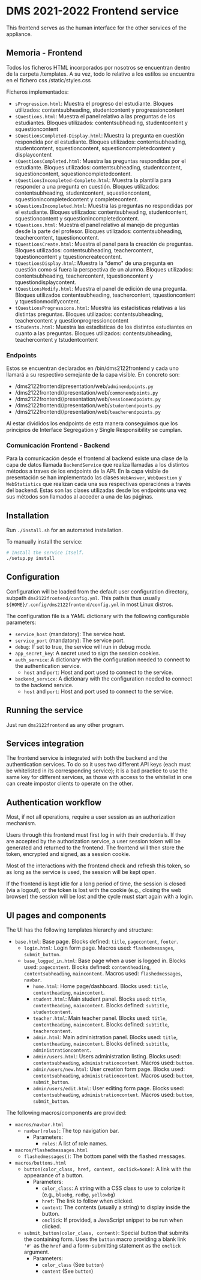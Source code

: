# DMS 2021-2022 Frontend service

This frontend serves as the human interface for the other services of the appliance.

## Memoria - Frontend

Todos los ficheros HTML incorporados por nosotros se encuentran dentro de la carpeta /templates. A su vez, todo lo relativo a los estilos se encuentra en el fichero css /static/styles.css

Ficheros implementados:
  - `sProgression.html`: Muestra el progreso del estudiante. Bloques utilizados: contentsubheading, studentcontent y progressioncontent
  - `sQuestions.html`: Muestra el panel relativo a las preguntas de los estudiantes. Bloques utilizados: contentsubheading, studentcontent y squestioncontent
  - `sQuestionsCompleted-Display.html`: Muestra la pregunta en cuestión respondida por el estudiante. Bloques utilizados: contentsubheading, studentcontent, squestioncontent, squestioncompletedcontent y displaycontent
  - `sQuestionsCompleted.html`: Muestra las preguntas respondidas por el estudiante. Bloques utilizados: contentsubheading, studentcontent, squestioncontent, squestioncompletedcontent.
  - `sQuestionsIncompleted-Complete.html`: Muestra la plantilla para responder a una pregunta en cuestión. Bloques utilizados: contentsubheading, studentcontent, squestioncontent, squestionincompletedcontent y completecontent.
  - `sQuestionsIncompleted.html`: Muestra las preguntas no respondidas por el estudiante. Bloques utilizados: contentsubheading, studentcontent, squestioncontent y squestionincompletedcontent.
  - `tQuestions.html`: Muestra el panel relativo al manejo de preguntas desde la parte del profesor. Bloques utilizados: contentsubheading, teachercontent, tquestioncontent.
  - `tQuestionsCreate.html`: Muestra el panel para la creación de preguntas. Bloques utilizados: contentsubheading, teachercontent, tquestioncontent y tquestioncreatecontent.
  - `tQuestionsDisplay.html`: Muestra la "demo" de una pregunta en cuestión como si fuera la perspectiva de un alumno. Bloques utilizados: contentsubheading, teachercontent, tquestioncontent y tquestiondisplaycontent.
  - `tQuestionsModify.html`: Muestra el panel de edición de una pregunta. Bloques utilizados contentsubheading, teachercontent, tquestioncontent y tquestionmodifycontent.
  - `tQuestionsProgressions.html`: Muestra las estadísticas relativas a las distintas preguntas. Bloques utilizados: contentsubheading, teachercontent y questionprogressioncontent
  - `tStudents.html`: Muestra las estadísticas de los distintos estudiantes en cuanto a las preguntas. Bloques utilizados: contentsubheading, teachercontent y tstudentcontent



### Endpoints

  Estos se encuentran declarados en /bin/dms2122frontend y cada uno llamará a su respectivo semejante de la capa visible. En concreto son:
  - /dms2122frontend/presentation/web/`adminendpoints.py`
  - /dms2122frontend//presentation/web/`commonendpoints.py`
  - /dms2122frontend//presentation/web/`sessionendpoints.py`
  - /dms2122frontend//presentation/web/`studentendpoints.py`
  - /dms2122frontend//presentation/web/`teacherendpoints.py`
  
  Al estar divididos los endpoints de esta manera conseguimos que los principios de Interface Segregation y Single Responsibility se cumplan.
  
### Comunicación Frontend - Backend
  Para la comunicación desde el frontend al backend existe una clase de la capa de datos llamada `BackendService` que realiza llamadas a los distintos métodos a traves de los endpoints de la API. En la capa visible de presentación se han implementado las clases `WebAnswer`, `WebQuestion` y `WebStatistics` que realizan cada una sus respectivas operaciónes a través del backend. Estas son las clases utilizadas desde los endpoints una vez sus métodos son llamados al acceder a una de las páginas.



## Installation

Run `./install.sh` for an automated installation.

To manually install the service:

```bash
# Install the service itself.
./setup.py install
```

## Configuration

Configuration will be loaded from the default user configuration directory, subpath `dms2122frontend/config.yml`. This path is thus usually `${HOME}/.config/dms2122frontend/config.yml` in most Linux distros.

The configuration file is a YAML dictionary with the following configurable parameters:

- `service_host` (mandatory): The service host.
- `service_port` (mandatory): The service port.
- `debug`: If set to true, the service will run in debug mode.
- `app_secret_key`: A secret used to sign the session cookies.
- `auth_service`: A dictionary with the configuration needed to connect to the authentication service.
  - `host` and `port`: Host and port used to connect to the service.
- `backend_service`: A dictionary with the configuration needed to connect to the backend service.
  - `host` and `port`: Host and port used to connect to the service.

## Running the service

Just run `dms2122frontend` as any other program.

## Services integration

The frontend service is integrated with both the backend and the authentication services. To do so it uses two different API keys (each must be whitelisted in its corresponding service); it is a bad practice to use the same key for different services, as those with access to the whitelist in one can create impostor clients to operate on the other.

## Authentication workflow

Most, if not all operations, require a user session as an authorization mechanism.

Users through this frontend must first log in with their credentials. If they are accepted by the authorization service, a user session token will be generated and returned to the frontend. The frontend will then store the token, encrypted and signed, as a session cookie.

Most of the interactions with the frontend check and refresh this token, so as long as the service is used, the session will be kept open.

If the frontend is kept idle for a long period of time, the session is closed (via a logout), or the token is lost with the cookie (e.g., closing the web browser) the session will be lost and the cycle must start again with a login.

## UI pages and components

The UI has the following templates hierarchy and structure:

- `base.html`: Base page. Blocks defined: `title`, `pagecontent`, `footer`.
  - `login.html`: Login form page. Macros used: `flashedmessages`, `submit_button`.
  - `base_logged_in.html`: Base page when a user is logged in. Blocks used: `pagecontent`. Blocks defined: `contentheading`, `contentsubheading`, `maincontent`. Macros used: `flashedmessages`, `navbar`.
    - `home.html`: Home page/dashboard. Blocks used: `title`, `contentheading`, `maincontent`.
    - `student.html`: Main student panel. Blocks used: `title`, `contentheading`, `maincontent`. Blocks defined: `subtitle`, `studentcontent`.
    - `teacher.html`: Main teacher panel. Blocks used: `title`, `contentheading`, `maincontent`. Blocks defined: `subtitle`, `teachercontent`.
    - `admin.html`: Main administration panel. Blocks used: `title`, `contentheading`, `maincontent`. Blocks defined: `subtitle`, `administrationcontent`.
    - `admin/users.html`: Users administration listing. Blocks used: `contentsubheading`, `administrationcontent`. Macros used: `button`.
    - `admin/users/new.html`: User creation form page. Blocks used: `contentsubheading`, `administrationcontent`. Macros used: `button`, `submit_button`.
    - `admin/users/edit.html`: User editing form page. Blocks used: `contentsubheading`, `administrationcontent`. Macros used: `button`, `submit_button`.

The following macros/components are provided:

- `macros/navbar.html`
  - `navbar(roles)`: The top navigation bar.
    - Parameters:
      - `roles`: A list of role names.
- `macros/flashedmessages.html`
  - `flashedmessages()`: The bottom panel with the flashed messages.
- `macros/buttons.html`
  - `button(color_class, href, content, onclick=None)`: A link with the appearance of a button.
    - Parameters:
      - `color_class`: A string with a CSS class to use to colorize it (e.g., `bluebg`, `redbg`, `yellowbg`)
      - `href`: The link to follow when clicked.
      - `content`: The contents (usually a string) to display inside the button.
      - `onclick`: If provided, a JavaScript snippet to be run when clicked.
  - `submit_button(color_class, content)`: Special button that submits the containing form. Uses the `button` macro providing a blank link `'#'` as the `href` and a form-submitting statement as the `onclick` argument.
    - Parameters:
      - `color_class` (See `button`)
      - `content` (See `button`)
